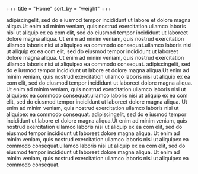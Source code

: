 +++
title = "Home"
sort_by = "weight"
+++

adipiscingelit, sed do e iusmod tempor incididunt ut labore et dolore magna aliqua.Ut enim ad minim veniam, quis nostrud exercitation
ullamco laboris nisi ut aliquip ex ea com elit, sed do eiusmod tempor incididunt ut laboreet dolore magna aliqua.
Ut enim ad minim veniam, quis nostrud exercitation ullamco laboris nisi ut aliquipex ea commodo consequat.ullamco laboris nisi ut aliquip ex 
ea com elit, sed do eiusmod tempor incididunt ut laboreet dolore magna aliqua.
Ut enim ad minim veniam, quis nostrud exercitation ullamco laboris nisi ut aliquipex ea commodo consequat.
adipiscingelit, sed do e iusmod tempor incididunt ut labore et dolore magna aliqua.Ut enim ad minim veniam, quis nostrud exercitation
ullamco laboris nisi ut aliquip ex ea com elit, sed do eiusmod tempor incididunt ut laboreet dolore magna aliqua.
Ut enim ad minim veniam, quis nostrud exercitation ullamco laboris nisi ut aliquipex ea commodo consequat.ullamco laboris nisi ut aliquip ex 
ea com elit, sed do eiusmod tempor incididunt ut laboreet dolore magna aliqua.
Ut enim ad minim veniam, quis nostrud exercitation ullamco laboris nisi ut aliquipex ea commodo consequat.
adipiscingelit, sed do e iusmod tempor incididunt ut labore et dolore magna aliqua.Ut enim ad minim veniam, quis nostrud exercitation
ullamco laboris nisi ut aliquip ex ea com elit, sed do eiusmod tempor incididunt ut laboreet dolore magna aliqua.
Ut enim ad minim veniam, quis nostrud exercitation ullamco laboris nisi ut aliquipex ea commodo consequat.ullamco laboris nisi ut aliquip ex 
ea com elit, sed do eiusmod tempor incididunt ut laboreet dolore magna aliqua.
Ut enim ad minim veniam, quis nostrud exercitation ullamco laboris nisi ut aliquipex ea commodo consequat.
